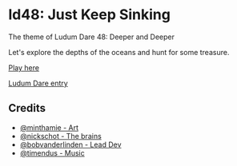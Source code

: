 # ld48: Just Keep Sinking

The theme of Ludum Dare 48: Deeper and Deeper

Let's explore the depths of the oceans and hunt for some treasure.

[Play here](https://bobvanderlinden.github.io/ld48/)

[Ludum Dare entry](https://ldjam.com/events/ludum-dare/48/just-keep-sinking)

## Credits

- [@minthamie - Art](https://github.com/minthamie/)
- [@nickschot - The brains](https://github.com/nickschot/)
- [@bobvanderlinden - Lead Dev](https://github.com/bobvanderlinden/)
- [@timendus - Music](https://github.com/timendus)
